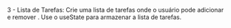 3 - Lista de Tarefas:
Crie uma lista de tarefas onde o usuário pode adicionar e remover . Use o useState para armazenar a lista de tarefas.
